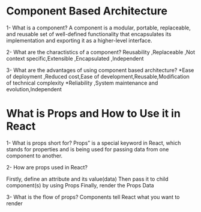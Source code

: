 
# Component Based Architecture

1- What is a component?
A component is a modular, portable, replaceable, and reusable set of well-defined functionality that encapsulates its implementation and exporting it as a higher-level interface.

2- What are the charactistics of a component?
Reusability ,Replaceable ,Not context specific,Extensible ,Encapsulated ,Independent 

3- What are the advantages of using component based architecture?
*Ease of deployment ,Reduced cost,Ease of development,Reusable,Modification of technical complexity
*Reliability ,System maintenance and evolution,Independent 

# What is Props and How to Use it in React

1- What is props short for?
Props” is a special keyword in React, which stands for properties and is being used for passing data from one component to another.

2- How are props used in React?

Firstly, define an attribute and its value(data)
Then pass it to child component(s) by using Props
Finally, render the Props Data

3- What is the flow of props?
Components tell React what you want to render


